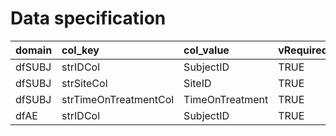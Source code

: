 # Data specification

|domain |col_key               |col_value       |vRequired |vUniqueCols |
|:------|:---------------------|:---------------|:---------|:-----------|
|dfSUBJ |strIDCol              |SubjectID       |TRUE      |TRUE        |
|dfSUBJ |strSiteCol            |SiteID          |TRUE      |FALSE       |
|dfSUBJ |strTimeOnTreatmentCol |TimeOnTreatment |TRUE      |FALSE       |
|dfAE   |strIDCol              |SubjectID       |TRUE      |            |
